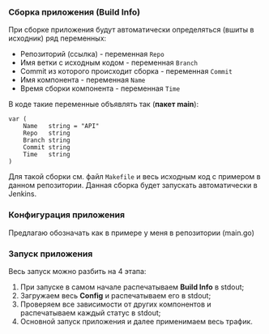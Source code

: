 ### Сборка приложения (Build Info)

При сборке приложения будут автоматически определяться (вшиты в исходник) ряд переменных:
+ Репозиторий (ссылка) - переменная `Repo`
+ Имя ветки с исходным кодом - переменная `Branch`
+ Commit из которого происходит сборка - переменная `Commit`
+ Имя компонента - переменная `Name`
+ Время сборки компонента - переменная `Time`

В коде такие переменные объявлять так (**пакет main**):
```golang
var (
	Name   string = "API"
	Repo   string
	Branch string
	Commit string
	Time   string
)
```
Для такой сборки см. файл `Makefile` и весь исходным код с примером в данном репозитории.
Данная сборка будет запускать автоматически в Jenkins.

### Конфигурация приложения
Предлагаю обозначать как в примере у меня в репозитории (main.go)

### Запуск приложения
Весь запуск можно разбить на 4 этапа:
1. При запуске в самом начале распечатываем **Build Info** в stdout;
2. Загружаем весь **Config** и распечатываем его в stdout;
3. Проверяем все зависимости от других компонентов и распечатываем каждый статус в stdout;
4. Основной запуск приложения и далее применимаем весь трафик.
